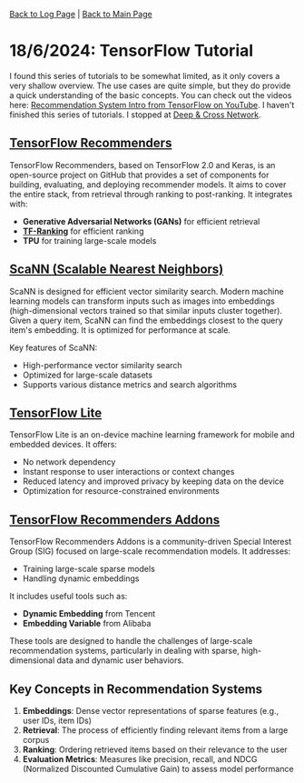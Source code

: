 [Back to Log Page](./README.md) | [Back to Main Page](../../README.md)   

# 18/6/2024: TensorFlow Tutorial

I found this series of tutorials to be somewhat limited, as it only covers a very shallow overview. The use cases are quite simple, but they do provide a quick understanding of the basic concepts. You can check out the videos here: [Recommendation System Intro from TensorFlow on YouTube](https://www.youtube.com/watch?v=BthUPVwA59s&list=PLQY2H8rRoyvy2MiyUBz5RWZr5MPFkV3qz&index=2). I haven't finished this series of tutorials. I stopped at [Deep & Cross Network](https://youtu.be/kUuvRStz7CU?si=ARwgo4SRg6yg-E9C).

## [TensorFlow Recommenders](https://github.com/tensorflow/recommenders)
TensorFlow Recommenders, based on TensorFlow 2.0 and Keras, is an open-source project on GitHub that provides a set of components for building, evaluating, and deploying recommender models. It aims to cover the entire stack, from retrieval through ranking to post-ranking. It integrates with:
- **Generative Adversarial Networks (GANs)** for efficient retrieval
- [**TF-Ranking**](https://github.com/tensorflow/ranking) for efficient ranking
- **TPU** for training large-scale models

## [ScaNN (Scalable Nearest Neighbors)](https://github.com/google-research/google-research/tree/master/scann)
ScaNN is designed for efficient vector similarity search. Modern machine learning models can transform inputs such as images into embeddings (high-dimensional vectors trained so that similar inputs cluster together). Given a query item, ScaNN can find the embeddings closest to the query item's embedding. It is optimized for performance at scale.

Key features of ScaNN:
- High-performance vector similarity search
- Optimized for large-scale datasets
- Supports various distance metrics and search algorithms

## [TensorFlow Lite](https://github.com/tensorflow/tensorflow/tree/master/tensorflow/lite)
TensorFlow Lite is an on-device machine learning framework for mobile and embedded devices. It offers:
- No network dependency
- Instant response to user interactions or context changes
- Reduced latency and improved privacy by keeping data on the device
- Optimization for resource-constrained environments

## [TensorFlow Recommenders Addons](https://github.com/tensorflow/recommenders-addons)
TensorFlow Recommenders Addons is a community-driven Special Interest Group (SIG) focused on large-scale recommendation models. It addresses:
- Training large-scale sparse models
- Handling dynamic embeddings

It includes useful tools such as:
- **Dynamic Embedding** from Tencent
- **Embedding Variable** from Alibaba

These tools are designed to handle the challenges of large-scale recommendation systems, particularly in dealing with sparse, high-dimensional data and dynamic user behaviors.

## Key Concepts in Recommendation Systems
1. **Embeddings**: Dense vector representations of sparse features (e.g., user IDs, item IDs)
2. **Retrieval**: The process of efficiently finding relevant items from a large corpus
3. **Ranking**: Ordering retrieved items based on their relevance to the user
4. **Evaluation Metrics**: Measures like precision, recall, and NDCG (Normalized Discounted Cumulative Gain) to assess model performance
